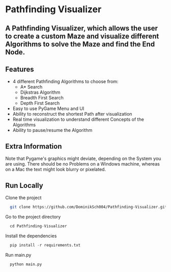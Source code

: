 # Pathfinding Visualizer

## A Pathfinding Visualizer, which allows the user to create a custom Maze and visualize different Algorithms to solve the Maze and find the End Node. 

## Features

- 4 different Pathfinding Algorithms to choose from:
    - A* Search
    - Dijkstras Algorithm
    - Breadth First Search
    - Depth First Search
- Easy to use PyGame Menu and UI
- Ability to reconstruct the shortest Path after visualization
- Real time visualization to understand different Concepts of the Algorithms
- Ability to pause/resume the Algorithm

## Extra Information

Note that Pygame's graphics might deviate, depending on the System you are using.
There should be no Problems on a Windows machine, whereas on a Mac the text might look blurry or pixelated.

## Run Locally

Clone the project

```bash
  git clone https://github.com/DominikSch004/Pathfinding-Visualizer.git
```

Go to the project directory

```python
  cd Pathfinding-Visualizer
```

Install the dependencies

```python
  pip install -r requirements.txt
```

Run main.py

```bash
  python main.py
```